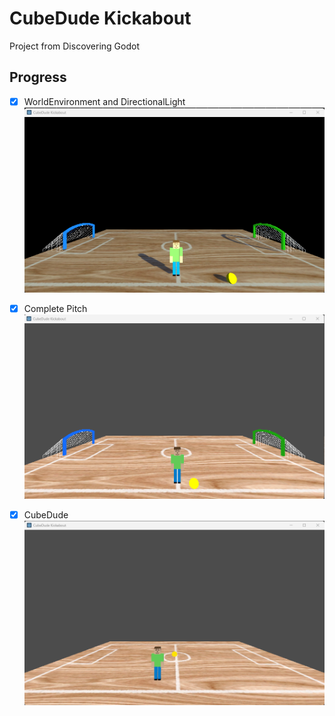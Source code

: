 # CubeDude Kickabout

Project from Discovering Godot

## Progress

- [x] WorldEnvironment and DirectionalLight 
![Light](_screenshots/light.png)

- [x] Complete Pitch 
![Pitch](_screenshots/pitch.png)

- [x] CubeDude 
![Cubedude](_screenshots/cubedude.png)














